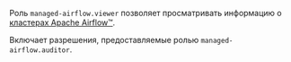 Роль `managed-airflow.viewer` позволяет просматривать информацию о [кластерах Apache Airflow™](../../managed-airflow/concepts/index.md#cluster).

Включает разрешения, предоставляемые ролью `managed-airflow.auditor`.
